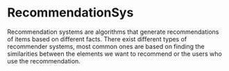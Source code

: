 # RecommendationSys

Recommendation systems are algorithms that generate recommendations of items based on different facts.
There exist different types of recommender systems, most common ones are based on finding the similarities between the elements we want to recommend or the users who use the recommendation.
